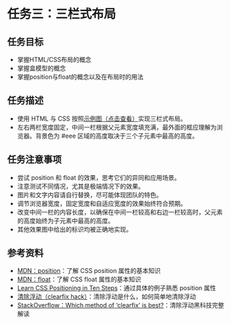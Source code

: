 # 任务三：三栏式布局
## 任务目标

  * 掌握HTML/CSS布局的概念
  * 掌握盒模型的概念
  * 掌握position与float的概念以及在布局时的用法

## 任务描述

  * 使用 HTML 与 CSS 按照[示例图（点击查看）](http://7xrp04.com1.z0.glb.clouddn.com/task_1_3_1.png)实现三栏式布局。
  * 左右两栏宽度固定，中间一栏根据父元素宽度填充满，最外面的框应理解为浏览器。背景色为 #eee 区域的高度取决于三个子元素中最高的高度。

## 任务注意事项

  * 尝试 position 和 float 的效果，思考它们的异同和应用场景。
  * 注意测试不同情况，尤其是极端情况下的效果。
  * 图片和文字内容请自行替换，尽可能体现团队的特色。
  * 调节浏览器宽度，固定宽度和自适应宽度的效果始终符合预期。
  * 改变中间一栏的内容长度，以确保在中间一栏较高和右边一栏较高时，父元素的高度始终为子元素中最高的高度。
  * 其他效果图中给出的标识均被正确地实现。

## 参考资料

  * [MDN：position](https://developer.mozilla.org/zh-CN/docs/Web/CSS/position)：了解 CSS position 属性的基本知识
  * [MDN：float](https://developer.mozilla.org/en-US/docs/Web/CSS/float)：了解 CSS float 属性的基本知识
  * [Learn CSS Positioning in Ten Steps](http://www.barelyfitz.com/screencast/html-training/css/positioning/)：通过具体的例子熟悉 position 属性
  * [清除浮动（clearfix hack）](http://zh.learnlayout.com/clearfix.html)：清除浮动是什么，如何简单地清除浮动
  * [StackOverflow：Which method of ‘clearfix’ is best?](http://stackoverflow.com/questions/211383/what-methods-of-clearfix-can-i-use)：清除浮动黑科技完整解读
